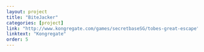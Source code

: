 ```yaml
---
layout: project
title: "BiteJacker"
categories: [project]
link: "http://www.kongregate.com/games/secretbaseSG/tobes-great-escape"
linktext: "Kongregate"
order: 5
---
```

